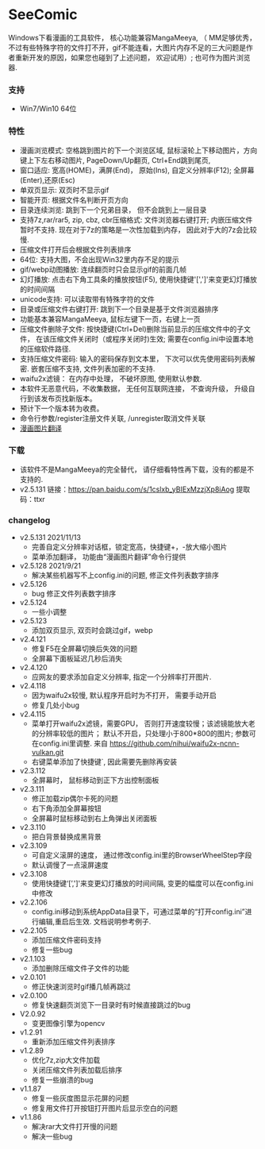 # SeeComic
Windows下看漫画的工具软件， 核心功能兼容MangaMeeya, （ MM足够优秀， 不过有些特殊字符的文件打不开，gif不能连看，大图片内存不足的三大问题是作者重新开发的原因，如果您也碰到了上述问题， 欢迎试用）; 也可作为图片浏览器.

### 支持
- Win7/Win10 64位

### 特性
  - 漫画浏览模式: 空格跳到图片的下一个浏览区域, 鼠标滚轮上下移动图片，方向键上下左右移动图片, PageDown/Up翻页, Ctrl+End跳到尾页,
  - 窗口适应: 宽高(HOME)，满屏(End)， 原始(Ins), 自定义分辨率(F12); 全屏幕(Enter),还原(Esc)
  - 单双页显示: 双页时不显示gif
  - 智能开页: 根据文件名判断开页方向
  - 目录连续浏览: 跳到下一个兄弟目录， 但不会跳到上一层目录
  - 支持7z,rar/rar5, zip, cbz, cbr压缩格式: 文件浏览器右键打开; 内嵌压缩文件暂时不支持. 现在对于7z的策略是一次性加载到内存， 因此对于大的7z会比较慢.
  - 压缩文件打开后会根据文件列表排序
  - 64位: 支持大图，不会出现Win32里内存不足的提示
  - gif/webp动图播放: 连续翻页时只会显示gif的前面几帧
  - 幻灯播放: 点击右下角工具条的播放按钮(F5), 使用快捷键'[',']'来变更幻灯播放的时间间隔
  - unicode支持: 可以读取带有特殊字符的文件
  - 目录或压缩文件右键打开: 跳到下一个目录是基于文件浏览器排序
  - 功能基本兼容MangaMeeya, 鼠标左键下一页，右键上一页
  - 压缩文件删除子文件: 按快捷键(Ctrl+Del)删除当前显示的压缩文件中的子文件， 在该压缩文件关闭时（或程序关闭时)生效; 需要在config.ini中设置本地的压缩软件路径.
  - 支持压缩文件密码: 输入的密码保存到文本里， 下次可以优先使用密码列表解密. 嵌套压缩不支持, 文件列表加密的不支持.
  - waifu2x滤镜： 在内存中处理， 不破坏原图, 使用默认参数.
  - 本软件无恶意代码，不收集数据， 无任何互联网连接， 不查询升级， 升级自行到该发布页找新版本。
  - 预计下一个版本转为收费。
  - 命令行参数/register注册文件关联, /unregister取消文件关联
  - [漫画图片翻译](https://github.com/nessessary/SeeComic/blob/master/comic_trans/readme.md)

### 下载
  - 该软件不是MangaMeeya的完全替代， 请仔细看特性再下载，没有的都是不支持的.
  - v2.5.131 链接：https://pan.baidu.com/s/1cslxb_yBIExMzzjXp8iAog
提取码：ttxr

### changelog
  - v2.5.131 2021/11/13
    - 完善自定义分辨率对话框，锁定宽高，快捷键+，-放大缩小图片
    - 菜单添加翻译， 功能由“漫画图片翻译”命令行提供
  - v2.5.128 2021/9/21
    - 解决某些机器写不上config.ini的问题, 修正文件列表数字排序
  - v2.5.126
    - bug 修正文件列表数字排序
  - v2.5.124
    - 一些小调整
  - v2.5.123
    - 添加双页显示, 双页时会跳过gif，webp
  - v2.4.121
    - 修复F5在全屏幕切换后失效的问题
    - 全屏幕下面板延迟几秒后消失
  - v2.4.120
    - 应网友的要求添加自定义分辨率, 指定一个分辨率打开图片.
  - v2.4.118
    - 因为waifu2x较慢, 默认程序开启时为不打开， 需要手动开启
    - 修复几处小bug
  - v2.4.115
    - 菜单打开waifu2x滤镜，需要GPU， 否则打开速度较慢；该滤镜能放大老的分辨率较低的图片； 默认不开启，只处理小于800*800的图片; 参数可在config.ini里调整. 来自 https://github.com/nihui/waifu2x-ncnn-vulkan.git
    - 右键菜单添加了快捷键`, 因此需要先删除再安装
  - v2.3.112
    - 全屏幕时， 鼠标移动到正下方出控制面板
  - v2.3.111
    - 修正加载zip偶尔卡死的问题
    - 右下角添加全屏幕按钮
    - 全屏幕时鼠标移动到右上角弹出关闭面板
  - v2.3.110
    - 把白背景替换成黑背景
  - v2.3.109
    - 可自定义滚屏的速度， 通过修改config.ini里的BrowserWheelStep字段
    - 默认调慢了一点滚屏速度
  - v2.3.108
    - 使用快捷键‘[’,']'来变更幻灯播放的时间间隔, 变更的幅度可以在config.ini中修改
  - v2.2.106
    - config.ini移动到系统AppData目录下，可通过菜单的“打开config.ini”进行编辑,重启后生效. 文档说明参考例子.
  - v2.2.105
    - 添加压缩文件密码支持
    - 修复一些bug
  - v2.1.103
    - 添加删除压缩文件子文件的功能
  - v2.0.101
    - 修正快速浏览时gif播几帧再跳过
  - v2.0.100
    - 修复快速翻页浏览下一目录时有时候直接跳过的bug
  - V2.0.92
    - 变更图像引擎为opencv
  - v1.2.91
	 - 重新添加压缩文件列表排序
  - v1.2.89
    - 优化7z,zip大文件加载
    - 关闭压缩文件列表加载后排序
    - 修复一些崩溃的bug
  - v1.1.87
    - 修复一些灰度图显示花屏的问题
    - 修复用文件打开按钮打开图片后显示空白的问题
  - v1.1.86
    - 解决rar大文件打开慢的问题
    - 解决一些bug
